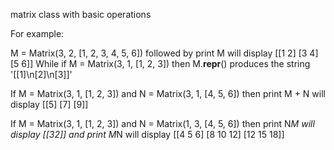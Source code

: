 matrix class with basic operations

For example: 

M = Matrix(3, 2, [1, 2, 3, 4, 5, 6]) followed by
print M will display
[[1 2]
[3 4]
[5 6]]
While if M = Matrix(3, 1, [1, 2, 3]) then M.__repr__() produces
the string '[[1]\n[2]\n[3]]'


If M = Matrix(3, 1, [1, 2, 3]) and
N = Matrix(3, 1, [4, 5, 6]) then print M + N will display
[[5]
[7]
[9]]


If M = Matrix(3, 1, [1, 2, 3]) and
N = Matrix(1, 3, [4, 5, 6]) then print N*M will display
[[32]]
and print M*N will display
[[4 5 6]
[8 10 12]
[12 15 18]]
